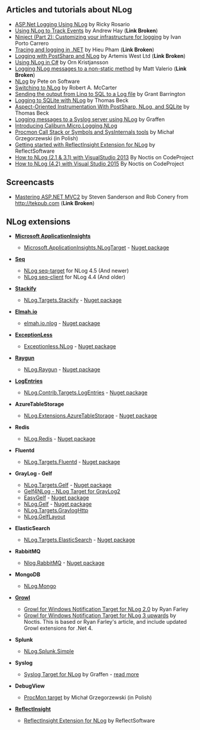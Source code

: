 ## Articles and tutorials about NLog

* [ASP.Net Logging Using NLog](http://rickyrosario.com/blog/asp-net-logging-using-nlog/) by Ricky Rosario
* [Using NLog to Track Events](http://blogs.popart.com/2008/09/using-nlog-to-track-events/) by Andrew Hay (**Link Broken**)
* [Ninject (Part 2): Customizing your infrastructure for logging](http://flanders.co.nz/2008/04/18/ninject-part-2-customizing-your-infrastructure-for-logging/) by Ivan Porto Carrero
* [Tracing and logging in .NET](http://www.hieu.co.uk/blog/index.php/2009/02/11/tracing-and-logging-in-net/) by Hieu Pham (**Link Broken**)
* [Logging with PostSharp and NLog](http://www.artemiswest.com/Articles/LoggingWithPostSharp.aspx) by Artemis West Ltd (**Link Broken**)
* [Using NLog in C#](http://kristjansson.us/?p=686) by Orn Kristjansson
* [Logging NLog messages to a non-static method](http://thevalerios.net/matt/2008/05/logging-nlog-messages-to-a-non-static-method/) by Matt Valerio (**Link Broken**)
* [NLog](http://www.peteonsoftware.com/index.php/2008/07/29/nlog/) by Pete on Software
* [Switching to NLog](http://robertmccarter.wordpress.com/2009/11/13/switching-to-nlog/) by Robert A. McCarter
* [Sending the output from Linq to SQL to a Log file](http://weblogs.asp.net/grantbarrington/archive/2010/02/08/sending-the-output-from-linq-to-sql-to-a-log-file.aspx) by Grant Barrington
* [Logging to SQLite with NLog](http://www.beckshome.com/index.php/2010/03/logging-to-sqlite-with-nlog/) by Thomas Beck
* [Aspect-Oriented Instrumentation With PostSharp, NLog, and SQLite](http://www.beckshome.com/index.php/2010/04/lightweight-aspect-oriented-instrumentation-with-postsharp-nlog-and-sqlite/) by Thomas Beck
* [Logging messages to a Syslog server using NLog](http://blog.graffen.dk/post/logging-messages-to-a-syslog-server-using-nlog) by Graffen
* [Introducing Caliburn.Micro.Logging.NLog](http://buksbaum.us/2011/07/06/introducing-caliburn-micro-logging-nlog/)
* [Procmon Call Stack or Symbols and SysInternals tools](http://zine.net.pl/blogs/mgrzeg/archive/2011/09/16/procmon-call-stack-czyli-symbole-a-narz-dzia-sysinternals.aspx) by Michał Grzegorzewski (in Polish)
* [Getting started with ReflectInsight Extension for NLog](https://insightextensions.codeplex.com/wikipage?title=Getting%20Started%20with%20NLog%20Extension&referringTitle=Documentation) by ReflectSoftware
* [How to NLog (2.1 & 3.1) with VisualStudio 2013](https://www.codeproject.com/Articles/749612/How-to-NLog-with-VisualStudio) By Noctis on CodeProject
* [How to NLog (4.2) with Visual Studio 2015](https://www.codeproject.com/Tips/1052902/How-to-NLog-with-Visual-Studio) By Noctis on CodeProject
## Screencasts

* [Mastering ASP.NET MVC2](http://tekpub.com/production/starter) by Steven Sanderson and Rob Conery from http://tekpub.com (**Link Broken**)

## NLog extensions

* **[Microsoft ApplicationInsights](http://azure.microsoft.com/services/application-insights/)**
  * [Microsoft.ApplicationInsights.NLogTarget](https://github.com/Microsoft/ApplicationInsights-dotnet-logging) - [Nuget package](https://www.nuget.org/packages/Microsoft.ApplicationInsights.NLogTarget/)

* **[Seq](https://getseq.net/)**
  * [NLog seq-target](https://github.com/datalust/nlog-targets-seq) for NLog 4.5 (And newer)
  * [NLog seq-client](https://github.com/datalust/seq-client) for NLog 4.4 (And older)

* **[Stackify](https://stackify.com/log-management/)**
  * [NLog.Targets.Stackify](https://github.com/stackify/stackify-api-dotnet) - [Nuget package](https://www.nuget.org/packages/NLog.Targets.Stackify/)

* **[Elmah.io](https://docs.elmah.io/logging-to-elmah-io-from-nlog/)**
  * [elmah.io.nlog](https://github.com/elmahio/elmah.io.nlog) - [Nuget package](https://www.nuget.org/packages/elmah.io.nlog)

* **[ExceptionLess](https://exceptionless.com/)**
  * [Exceptionless.NLog](https://github.com/exceptionless/Exceptionless.Net) - [Nuget package](https://www.nuget.org/packages/Exceptionless.NLog/)

* **[Raygun](https://raygun.com/blog/getting-started-with-nlog-and-raygun/)**
  * [NLog.Raygun](https://github.com/MindscapeHQ/raygun4net) - [Nuget package](https://www.nuget.org/packages/NLog.Raygun/)

* **[LogEntries](https://www.rapid7.com/info/logentries-insightops/)**
  * [NLog.Contrib.Targets.LogEntries](https://www.nuget.org/packages/NLog.Contrib.Targets.LogEntries) - [Nuget package](https://www.nuget.org/packages/NLog.Contrib.Targets.LogEntries)

* **AzureTableStorage**
  * [NLog.Extensions.AzureTableStorage](https://github.com/abkonsta/NLog.Extensions.AzureTableStorage) - [Nuget package](https://www.nuget.org/packages/NLog.Extensions.AzureTableStorage/)

* **Redis**
  * [NLog.Redis](https://github.com/richclement/NLog.Redis) - [Nuget package](https://www.nuget.org/packages/NLog.Redis/)

* **Fluentd**
  * [NLog.Targets.Fluentd](https://github.com/fluent/NLog.Targets.Fluentd) - [Nuget package](https://www.nuget.org/packages/NLog.Targets.Fluentd/)

* **GrayLog - Gelf**
  * [NLog.Targets.Gelf](https://github.com/2020Legal/NLog.Targets.Gelf) - [Nuget package](https://www.nuget.org/packages/NLog.Targets.Gelf/)
  * [Gelf4NLog - NLog Target for GrayLog2](https://github.com/Certegy/Gelf4NLog)
  * [EasyGelf](https://github.com/Pliner/EasyGelf) - [Nuget package](https://www.nuget.org/packages/EasyGelf.NLog/)
  * [NLog.Gelf](https://github.com/mantasaudickas/NLog.Gelf) - [Nuget package](https://www.nuget.org/packages/NLog.Gelf/)
  * [NLog.Targets.GraylogHttp](https://github.com/dustinchilson/NLog.Targets.GraylogHttp)
  * [NLog.GelfLayout](https://github.com/farzadpanahi/NLog.GelfLayout)

* **ElasticSearch**
  * [NLog.Targets.ElasticSearch](https://github.com/ReactiveMarkets/NLog.Targets.ElasticSearch) - [Nuget package](https://www.nuget.org/packages/NLog.Targets.ElasticSearch/)

* **RabbitMQ**
  * [Nlog.RabbitMQ](https://github.com/adolya/Nlog.RabbitMQ) - [Nuget package](https://www.nuget.org/packages/Nlog.RabbitMQ.Target/)

* **MongoDB**
  * [NLog.Mongo](https://github.com/loresoft/NLog.Mongo)

* **[Growl](http://www.growlforwindows.com/gfw/)**
  * [Growl for Windows Notification Target for NLog 2.0](http://github.com/RyanFarley/NLogGrowlNotify) by Ryan Farley
  * [Growl for Windows Notification Target for NLog 3 upwards](https://www.codeproject.com/Articles/786304/Logging-How-to-Growl-with-NLog-or) by Noctis. This is based or Ryan Farley's article, and include updated Growl extensions for .Net 4.

* **Splunk**
  * [NLog.Splunk.Simple](https://github.com/valeev/NLog.Splunk)

* **Syslog**
  * [Syslog Target for NLog](http://github.com/graffen/NLog.Targets.Syslog) by Graffen - [read more](http://blog.graffen.dk/post/logging-messages-to-a-syslog-server-using-nlog)

* **DebugView**
  * [ProcMon target](http://zine.net.pl/blogs/mgrzeg/archive/2011/09/16/procmon-call-stack-czyli-symbole-a-narz-dzia-sysinternals.aspx) by Michał Grzegorzewski (in Polish)

* **[ReflectInsight](https://www.reflectsoftware.com/)**
  * [ReflectInsight Extension for NLog](https://github.com/reflectsoftware/reflectinsight-extensions-nlog) by ReflectSoftware